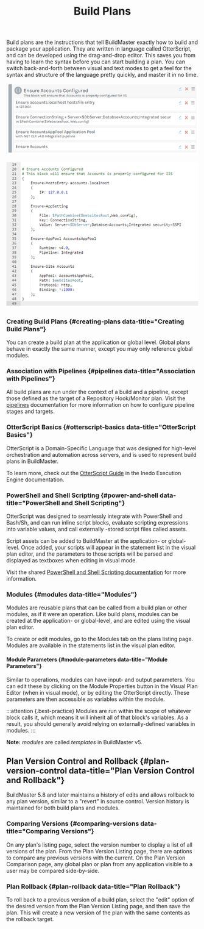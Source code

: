 ﻿---
title: Build Plans
sequence: 300
keywords: buildmaster, plans
show-headings-in-nav: true
---
  Build plans are the instructions that tell BuildMaster exactly how to build and package your application. They are written in language called OtterScript, and can be developed using the drag-and-drop editor. This saves you from having to learn the syntax before you can start building a plan. You can switch back-and-forth between visual and text modes to get a feel for the syntax and structure of the language pretty quickly, and master it in no time.

<tab-block>
<tab name= "Visual Mode">

![](/resources/documentation/otter/plan-blocks.png)

</tab>
<tab name="Text Mode (OtterScript)">

![](/resources/documentation/otter/plan-block-text.png)

</tab>
</tab-block>

### Creating Build Plans {#creating-plans data-title="Creating Build Plans"}

You can create a build plan at the application or global level. Global plans behave in exactly the same manner, except you may only reference global modules.

### Association with Pipelines {#pipelines data-title="Association with Pipelines"}

All build plans are run under the context of a build and a pipeline, except those defined as the target of a Repository Hook/Monitor plan. Visit the [pipelines](/docs/buildmaster/verification/pipelines) documentation for more information on how to configure pipeline stages and targets.

### OtterScript Basics {#otterscript-basics data-title="OtterScript Basics"}

OtterScript is a Domain-Specific Language that was designed for high-level orchestration and automation across servers, and is used to represent build plans in BuildMaster.

To learn more, check out the [OtterScript Guide](/docs/various/execution-engine/otterscript) in the Inedo Execution Engine documentation.

### PowerShell and Shell Scripting {#power-and-shell data-title="PowerShell and Shell Scripting"}

OtterScript was designed to seamlessly integrate with PowerShell and Bash/Sh, and can run inline script blocks, evaluate scripting expressions into variable values, and call externally -stored script files called assets.

Script assets can be added to BuildMaster at the application- or global-level. Once added, your scripts will appear in the statement list in the visual plan editor, and the parameters to those scripts will be parsed and displayed as textboxes when editing in visual mode.

Visit the shared [PowerShell and Shell Scripting documentation](/docs/executionengine/components/powershell-and-shell) for more information.

### Modules {#modules data-title="Modules"}

Modules are reusable plans that can be called from a build plan or other modules, as if it were an operation. Like build plans, modules can be created at the application- or global-level, and are edited using the visual plan editor.

To create or edit modules, go to the Modules tab on the plans listing page. Modules are available in the statements list in the visual plan editor.   

#### Module Parameters {#module-parameters data-title="Module Parameters"}

Similar to operations, modules can have input- and output parameters. You can edit these by clicking on the Module Properties button in the Visual Plan Editor (when in visual mode), or by editing the OtterScript directly. These parameters are then accessible as variables within the module.   

:::attention {.best-practice}
Modules are run within the scope of whatever block calls it, which means it will inherit all of that block's variables. As a result, you should generally avoid relying on externally-defined variables in modules.
:::

**Note:** *modules* are called *templates* in BuildMaster v5.

## Plan Version Control and Rollback {#plan-version-control data-title="Plan Version Control and Rollback"}

BuildMaster 5.8 and later maintains a history of edits and allows rollback to any plan version, similar to a "revert" in source control. Version history is maintained for both build plans and modules.    

### Comparing Versions {#comparing-versions data-title="Comparing Versions"}

On any plan's listing page, select the version number to display a list of all versions of the plan. From the Plan Version Listing page, there are options to compare any previous versions with the current. On the Plan Version Comparison page, any global plan or plan from any application visible to a user may be compared side-by-side.

### Plan Rollback {#plan-rollback data-title="Plan Rollback"}

To roll back to a previous version of a build plan, select the "edit" option of the desired version from the Plan Version Listing page, and then save the plan. This will create a new version of the plan with the same contents as the rollback target.
